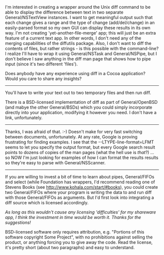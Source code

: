 

I'm interested in creating a wrapper around the Unix     diff command to be able to display the difference between text in two separate General/NSTextView instances. I want to get meaningful output such that each change gives a range and the type of change (add/del/change) in an easily-parsed format so my own GUI can display these results in its own way. I'm not creating 'yet-another-file-merge' app; this will just be an extra feature of a current text app. In other words, I don't need any of the merging capabilities of the diffutils package. Also, I don't want to diff the contents of files, but rather strings - is this possible with the command-line? I realize I'll have to wrap it using     General/NSTask and     General/NSPipe, but I don't believe I saw anything in the     diff man page that shows how to pipe input (since it's two different 'files').

Does anybody have any experience using     diff in a Cocoa application? Would you care to share any insights?

----

You'll have to write your text out to two temporary files and then run     diff.

There is a BSD-licensed implementation of     diff as part of General/OpenBSD (and mabye the other General/BSDs) which you could simply incorporate directly into your application, modifying it however you need. I don't have a link, unfortunately.

----

Thanks, I was afraid of that. :-) Doesn't make for very fast switching between documents, unfortunately. At any rate, Google is proving frustrating for finding examples. I see that the     --LTYPE-line-format=LFMT seems to let you specify the output format, but every Google search result points to dozens of copies of the man pages (what the hell use is *that*?) ... so NOW I'm just looking for examples of how I can format the results results so they're easy to parse with General/NSScanner.

----

If you are willing to invest a bit of time to learn about pipes, General/FIFOs and select (while Foundation has wrappers, I'd recommend reading one of 
Stevens Books (see http://www.kohala.com/start/#books), you could create two General/FIFOs where your program is writing the data to 
and run diff with those General/FIFOs as arguments. But I'd first look into integrating a diff source which is licensed accordingly.

*As long as this wouldn't cause any licensing 'difficulties' for my shareware app, I think the investment in time would be worth it. Thanks for the suggestions!*

BSD-licensed software only requires attribution, e.g. "Portions of this software copyright Some Project", with no prohibitions against selling the product, or anything forcing you to give away the code. Read the license, it's pretty short (about two paragraphs) and easy to understand.